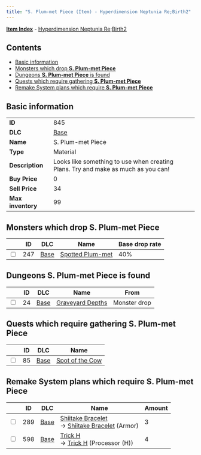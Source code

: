 ```yaml
---
title: "S. Plum-met Piece (Item) - Hyperdimension Neptunia Re;Birth2"
---
```


[**Item Index**](/neptunia/rb2/item/index.html) - [Hyperdimension Neptunia Re;Birth2](/neptunia/rb2)

## Contents

- [Basic information](#basic-information)
- [Monsters which drop **S. Plum-met Piece**](#monsters-which-drop-s-plum-met-piece)
- [Dungeons **S. Plum-met Piece** is found](#dungeons-s-plum-met-piece-is-found)
- [Quests which require gathering **S. Plum-met Piece**](#quests-which-require-gathering-s-plum-met-piece)
- [Remake System plans which require **S. Plum-met Piece**](#remake-system-plans-which-require-s-plum-met-piece)

## Basic information

|   |   |
| -- | -- |
| **ID** | 845 |
| **DLC** | [Base](/neptunia/rb2/dlc/0-base.html) |
| **Name** | S. Plum-met Piece |
| **Type** | Material |
| **Description** | Looks like something to use when creating Plans. Try and make as much as you can! |
| **Buy Price** | 0 |
| **Sell Price** | 34 |
| **Max inventory** | 99 |

## Monsters which drop **S. Plum-met Piece**

|    | ID | DLC | Name | Base drop rate |
| -- | -- | --- | ---- | -------------- |
| <input type="checkbox" id="rb2-monster-0-247" class="trackbox" /> | 247 | [Base](/neptunia/rb2/dlc/0-base.html) | [Spotted Plum-met](/neptunia/rb2/monster/0-247-spotted-plum-met.html) | 40% |

## Dungeons **S. Plum-met Piece** is found

|    | ID | DLC | Name | From |
| -- | -- | --- | ---- | ---- |
| <input type="checkbox" id="rb2-dungeon-0-24" class="trackbox" /> | 24 | [Base](/neptunia/rb2/dlc/0-base.html) | [Graveyard Depths](/neptunia/rb2/dungeon/0-24-graveyard-depths.html) | Monster drop |

## Quests which require gathering **S. Plum-met Piece**

|    | ID | DLC | Name |
| -- | -- | --- | ---- |
| <input type="checkbox" id="rb2-quest-0-85" class="trackbox" /> | 85 | [Base](/neptunia/rb2/dlc/0-base.html) | [Spot of the Cow](/neptunia/rb2/quest/0-85-spot-of-the-cow.html) |

## Remake System plans which require **S. Plum-met Piece**

|    | ID | DLC | Name | Amount |
| -- | -- | --- | ---- | ------ |
| <input type="checkbox" id="rb2-remake-0-289" class="trackbox" /> | 289 | [Base](/neptunia/rb2/dlc/0-base.html) | [Shiitake Bracelet](/neptunia/rb2/remake/0-289-shiitake-bracelet.html)<br />→ [Shiitake Bracelet](/neptunia/rb2/item/0-1652-shiitake-bracelet.html) (Armor) | 3 |
| <input type="checkbox" id="rb2-remake-0-598" class="trackbox" /> | 598 | [Base](/neptunia/rb2/dlc/0-base.html) | [Trick H](/neptunia/rb2/remake/0-598-trick-h.html)<br />→ [Trick H](/neptunia/rb2/item/0-3385-trick-h.html) (Processor (H)) | 4 |